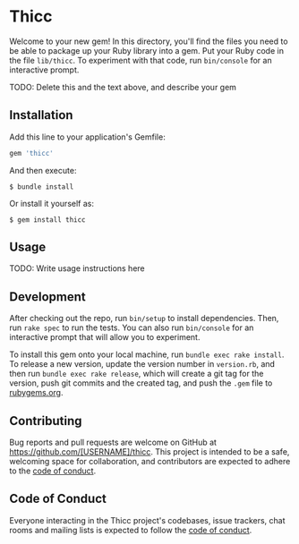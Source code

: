 # Thicc

Welcome to your new gem! In this directory, you'll find the files you need to be able to package up your Ruby library into a gem. Put your Ruby code in the file `lib/thicc`. To experiment with that code, run `bin/console` for an interactive prompt.

TODO: Delete this and the text above, and describe your gem

## Installation

Add this line to your application's Gemfile:

```ruby
gem 'thicc'
```

And then execute:

    $ bundle install

Or install it yourself as:

    $ gem install thicc

## Usage

TODO: Write usage instructions here

## Development

After checking out the repo, run `bin/setup` to install dependencies. Then, run `rake spec` to run the tests. You can also run `bin/console` for an interactive prompt that will allow you to experiment.

To install this gem onto your local machine, run `bundle exec rake install`. To release a new version, update the version number in `version.rb`, and then run `bundle exec rake release`, which will create a git tag for the version, push git commits and the created tag, and push the `.gem` file to [rubygems.org](https://rubygems.org).

## Contributing

Bug reports and pull requests are welcome on GitHub at https://github.com/[USERNAME]/thicc. This project is intended to be a safe, welcoming space for collaboration, and contributors are expected to adhere to the [code of conduct](https://github.com/[USERNAME]/thicc/blob/master/CODE_OF_CONDUCT.md).

## Code of Conduct

Everyone interacting in the Thicc project's codebases, issue trackers, chat rooms and mailing lists is expected to follow the [code of conduct](https://github.com/[USERNAME]/thicc/blob/master/CODE_OF_CONDUCT.md).
